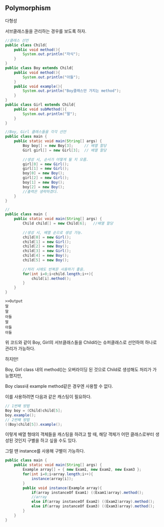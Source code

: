 ## Polymorphism

다형성



서브클래스들을 관리하는 경우를 보도록 하자.

```java
//클래스 선언
public class Child{
    public void method(){
        System.out.println("자식");
    }
}
public class Boy extends Child{
    public void method(){
        System.out.println("아들");
    }
    public void example(){
        System.out.println("Boy클래스만 가지는 method");
    }
}
public class Girl extends Child{
    public void subMethod(){
        System.out.println("딸");
    }
}
```

```java
//Boy, Girl 클래스들을 각각 선언
public class main {
	public static void main(String[] args) {
        Boy boy[] = new Boy[3];		// 배열 할당
        Girl girl[] = new Girl[3];	// 배열 할당
        
        //생성 시, 순서가 어떻게 될 지 모름.
        girl[0] = new Girl();
        girl[1] = new Girl();
        boy[0] = new Boy();
        girl[2] = new Girl();
        boy[1] = new Boy();
        boy[2] = new Boy();
        //출력은 생략하겠다.
    }
}
```

```java
//
public class main {
	public static void main(String[] args) {
        Child child[] = new Child[6];	//배열 할당
        
        //생성 시, 배열 순으로 생성 가능.
        child[0] = new Girl();
        child[1] = new Girl();
        child[2] = new Boy();
        child[3] = new Girl();
        child[4] = new Boy();
        child[5] = new Boy();
        
        //처리 시에도 반복문 사용하기 좋음.
        for(int i=0;i<child.length;i++){
            child[i].method();
        }
    }
}
```

```
>>Output
딸
딸
아들
딸
아들
아들
```

위 코드와 같이 Boy, Girl의 서브클래스들을 Child라는 슈퍼클래스로 선언하여 하나로 관리가 가능하다.

하지만!

Boy, Girl class 내의 method()는 오버라이딩 된 것으로 Child로 생성해도 처리가 가능했지만,

Boy class내 example method같은 경우엔 사용할 수 없다.

이를 사용하려면 다음과 같은 캐스팅이 필요하다.

```java
// 1번째 방법
Boy boy = (Child)child[5];
boy.example();
// 2번째 방법
((Boy)child[5]).example();
```



이렇게 배열 형태의 객체들을 캐스팅을 하려고 할 때, 해당 객체가 어떤 클래스로부터 생성된 것인지 구별을 하고 싶을 수도 있다.

그럴 땐 instance를 사용해 구별이 가능하다.

```java
public class main {
	public static void main(String[] args) {
        Example array[] = { new Exam1, new Exam2, new Exam3 };
        for(int i=0;i<array.length;i++){
            instance(array[i]);
        }
        public void instance(Example array){
            if(array instanceOf Exam1) ((Exam1)array).method();
            //array 
            else if(array instanceOf Exam2) ((Exam2)array).method();
            else if(array instanceOf Exam3) ((Exam3)array).method();
        }
    }
}
```

